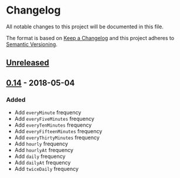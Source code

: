 # Changelog
All notable changes to this project will be documented in this file.

The format is based on [Keep a Changelog](http://keepachangelog.com/en/1.0.0/)
and this project adheres to [Semantic Versioning](http://semver.org/spec/v2.0.0.html).

## [Unreleased]()

## [0.14](https://github.com/marsphp/scheduler/releases/tag/0.14) - 2018-05-04

### Added

* Add `everyMinute` frequency
* Add `everyFiveMinutes` frequency
* Add `everyTenMinutes` frequency
* Add `everyFifteenMinutes` frequency
* Add `everyThirtyMinutes` frequency
* Add `hourly` frequency
* Add `hourlyAt` frequency
* Add `daily` frequency
* Add `dailyAt` frequency
* Add `twiceDaily` frequency

